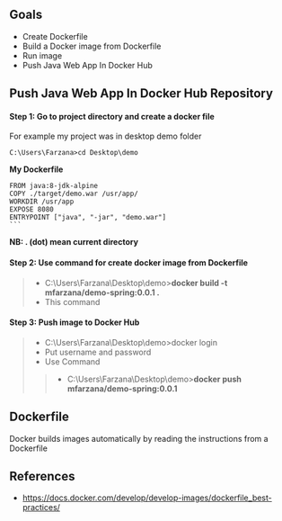 ## Goals
- Create Dockerfile 
- Build a Docker image from Dockerfile
- Run image
-  Push Java Web App In Docker Hub

## Push Java Web App In Docker Hub Repository 
#### Step 1: Go to project directory and create a docker file 
 For example my project was in desktop demo folder
  ```
  C:\Users\Farzana>cd Desktop\demo
  ```
  **My  Dockerfile** 
	
	FROM java:8-jdk-alpine
	COPY ./target/demo.war /usr/app/
	WORKDIR /usr/app
	EXPOSE 8080
	ENTRYPOINT ["java", "-jar", "demo.war"]
	```
 **NB:  . (dot) mean current directory** 
####  Step 2: Use command for create docker image from Dockerfile
> - C:\Users\Farzana\Desktop\demo>**docker build -t mfarzana/demo-spring:0.0.1 .**
> - This command 
#### Step 3: Push image to Docker Hub
> - C:\Users\Farzana\Desktop\demo>docker login
> - Put username and password
> - Use Command
>> - C:\Users\Farzana\Desktop\demo>**docker push mfarzana/demo-spring:0.0.1**
 
  


## Dockerfile
Docker builds images automatically by reading the instructions from a Dockerfile


## References
- https://docs.docker.com/develop/develop-images/dockerfile_best-practices/

<!--stackedit_data:
eyJoaXN0b3J5IjpbMTEwMDgzMTY0Nyw4MTI2ODczOTYsNzU2Nz
U2MTk3LC0yMDczODAyMzE2LDEyNDg0MDQ5ODMsNjIzMDQwNjMz
LDgxNDA5NTk5NiwxMjM4NTQ2NzYsLTEzMDU0MDE3ODMsLTM1Nj
Q0MjAzOCw0MjI1NTAyOV19
-->